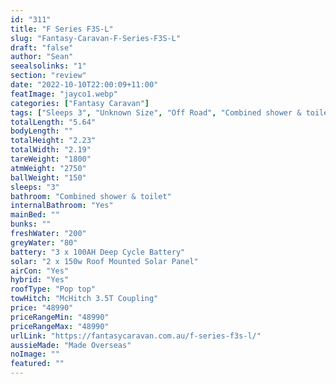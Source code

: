 ```yaml
---
id: "311"
title: "F Series F3S-L"
slug: "Fantasy-Caravan-F-Series-F3S-L"
draft: "false"
author: "Sean"
seealsolinks: "1"
section: "review"
date: "2022-10-10T22:00:09+11:00"
featImage: "jayco1.webp"
categories: ["Fantasy Caravan"]
tags: ["Sleeps 3", "Unknown Size", "Off Road", "Combined shower & toilet", "Pop top", "Under 50k"]
totalLength: "5.64"
bodyLength: ""
totalHeight: "2.23"
totalWidth: "2.19"
tareWeight: "1800"
atmWeight: "2750"
ballWeight: "150"
sleeps: "3"
bathroom: "Combined shower & toilet"
internalBathroom: "Yes"
mainBed: ""
bunks: ""
freshWater: "200"
greyWater: "80"
battery: "3 x 100AH Deep Cycle Battery"
solar: "2 x 150w Roof Mounted Solar Panel"
airCon: "Yes"
hybrid: "Yes"
roofType: "Pop top"
towHitch: "McHitch 3.5T Coupling"
price: "48990"
priceRangeMin: "48990"
priceRangeMax: "48990"
urlLink: "https://fantasycaravan.com.au/f-series-f3s-l/"
aussieMade: "Made Overseas"
noImage: ""
featured: ""
---
```

